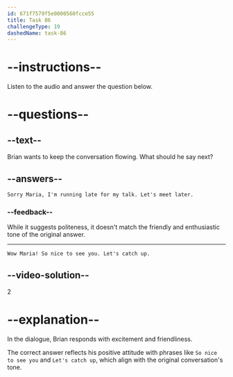 ```yaml
---
id: 671f7579f5e0000560fcce55
title: Task 86
challengeType: 19
dashedName: task-86
---
```


<!-- SPEAKING -->

<!--
AUDIO REFERENCE:
Maria: Brian, is that you? What a surprise to see you here at PyCon! 
-->

# --instructions--

Listen to the audio and answer the question below.

# --questions--

## --text--

Brian wants to keep the conversation flowing. What should he say next?

## --answers--

`Sorry Maria, I'm running late for my talk. Let's meet later.`

### --feedback--

While it suggests politeness, it doesn't match the friendly and enthusiastic tone of the original answer.

---

`Wow Maria! So nice to see you. Let's catch up.`

## --video-solution--

2

# --explanation--

In the dialogue, Brian responds with excitement and friendliness.

The correct answer reflects his positive attitude with phrases like `So nice to see you` and `Let's catch up`, which align with the original conversation's tone.

